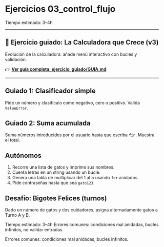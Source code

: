 # Ejercicios 03_control_flujo

Tiempo estimado: 3–4h

---

## 🎯 Ejercicio guiado: La Calculadora que Crece (v3)

Evolución de la calculadora: añade menú interactivo con bucles y validación.

👉 **[Ver guía completa: ejercicio_guiado/GUIA.md](./ejercicio_guiado/GUIA.md)**

---

## Guiado 1: Clasificador simple
Pide un número y clasifícalo como negativo, cero o positivo. Valida `ValueError`.

## Guiado 2: Suma acumulada
Suma números introducidos por el usuario hasta que escriba `fin`. Muestra el total.

## Autónomos
1. Recorre una lista de gatos y imprime sus nombres.
2. Cuenta letras en un string usando un bucle.
3. Genera una tabla de multiplicar del 1 al 5 usando `for` anidados.
4. Pide contraseñas hasta que sea `gato123`.

## Desafío: Bigotes Felices (turnos)
Dado un número de gatos y dos cuidadores, asigna alternadamente gatos a Turno A y B.

Tiempo estimado: 3–4h
Errores comunes: condiciones mal anidadas, bucles infinitos, no validar entradas.

Errores comunes: condiciones mal anidadas, bucles infinitos.
